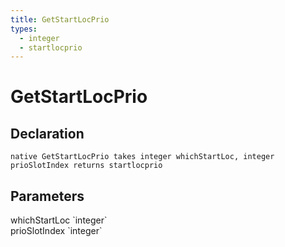 ```yaml
---
title: GetStartLocPrio
types:
  - integer
  - startlocprio
---
```


# GetStartLocPrio

## Declaration

```
native GetStartLocPrio takes integer whichStartLoc, integer prioSlotIndex returns startlocprio
```

## Parameters
<dl>
  <dt>whichStartLoc `integer`</dt>
  <dd></dd>

  <dt>prioSlotIndex `integer`</dt>
  <dd></dd>
</dl>